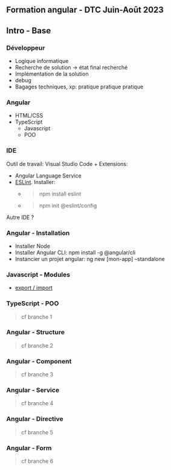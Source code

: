 ## Formation angular - DTC Juin-Août 2023


## Intro - Base

### Développeur
- Logique informatique
- Recherche de solution -> état final recherché
- Implémentation de la solution
- debug
- Bagages techniques, xp: pratique pratique pratique

### Angular
- HTML/CSS
- TypeScript
    - Javascript
    - POO

### IDE
Outil de travail: Visual Studio Code + Extensions: 
- Angular Language Service
- [ESLint](https://eslint.org/). Installer: 
    - > npm install eslint
    - > npm init @eslint/config

Autre IDE ?

### Angular - Installation
- Installer Node
- Installer Angular CLI: npm install -g @angular/cli
- Instancier un projet angular: ng new [mon-app] –standalone

### Javascript - Modules
- [export / import](https://developer.mozilla.org/fr/docs/Web/JavaScript/Guide/Modules)

### TypeScript - POO
> cf branche 1

### Angular - Structure
> cf branche 2

### Angular - Component
> cf branche 3

### Angular - Service
> cf branche 4

### Angular - Directive
> cf branche 5

### Angular - Form
> cf branche 6
